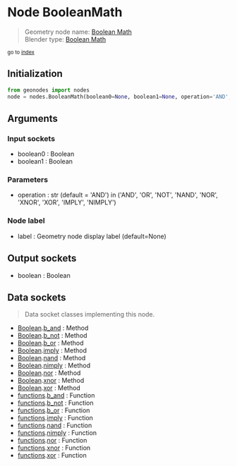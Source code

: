 
# Node BooleanMath

> Geometry node name: [Boolean Math](https://docs.blender.org/manual/en/latest/modeling/geometry_nodes/utilities/boolean_math.html)<br>
  Blender type: [Boolean Math](https://docs.blender.org/api/current/bpy.types.FunctionNodeBooleanMath.html)
  
<sub>go to [index](/docs/index.md)</sub>

## Initialization

```python
from geonodes import nodes
node = nodes.BooleanMath(boolean0=None, boolean1=None, operation='AND', label=None)
```



## Arguments


### Input sockets

- boolean0 : Boolean
- boolean1 : Boolean

### Parameters

- operation : str (default = 'AND') in ('AND', 'OR', 'NOT', 'NAND', 'NOR', 'XNOR', 'XOR', 'IMPLY', 'NIMPLY')

### Node label

- label : Geometry node display label (default=None)

## Output sockets

- boolean : Boolean

## Data sockets

> Data socket classes implementing this node.
  
  
- [Boolean](/docs/sockets/Boolean.md).[b_and](/docs/sockets/Boolean.md#b_and) : Method
- [Boolean](/docs/sockets/Boolean.md).[b_not](/docs/sockets/Boolean.md#b_not) : Method
- [Boolean](/docs/sockets/Boolean.md).[b_or](/docs/sockets/Boolean.md#b_or) : Method
- [Boolean](/docs/sockets/Boolean.md).[imply](/docs/sockets/Boolean.md#imply) : Method
- [Boolean](/docs/sockets/Boolean.md).[nand](/docs/sockets/Boolean.md#nand) : Method
- [Boolean](/docs/sockets/Boolean.md).[nimply](/docs/sockets/Boolean.md#nimply) : Method
- [Boolean](/docs/sockets/Boolean.md).[nor](/docs/sockets/Boolean.md#nor) : Method
- [Boolean](/docs/sockets/Boolean.md).[xnor](/docs/sockets/Boolean.md#xnor) : Method
- [Boolean](/docs/sockets/Boolean.md).[xor](/docs/sockets/Boolean.md#xor) : Method
- [functions](/docs/sockets/functions.md).[b_and](/docs/sockets/functions.md#b_and) : Function
- [functions](/docs/sockets/functions.md).[b_not](/docs/sockets/functions.md#b_not) : Function
- [functions](/docs/sockets/functions.md).[b_or](/docs/sockets/functions.md#b_or) : Function
- [functions](/docs/sockets/functions.md).[imply](/docs/sockets/functions.md#imply) : Function
- [functions](/docs/sockets/functions.md).[nand](/docs/sockets/functions.md#nand) : Function
- [functions](/docs/sockets/functions.md).[nimply](/docs/sockets/functions.md#nimply) : Function
- [functions](/docs/sockets/functions.md).[nor](/docs/sockets/functions.md#nor) : Function
- [functions](/docs/sockets/functions.md).[xnor](/docs/sockets/functions.md#xnor) : Function
- [functions](/docs/sockets/functions.md).[xor](/docs/sockets/functions.md#xor) : Function
  
